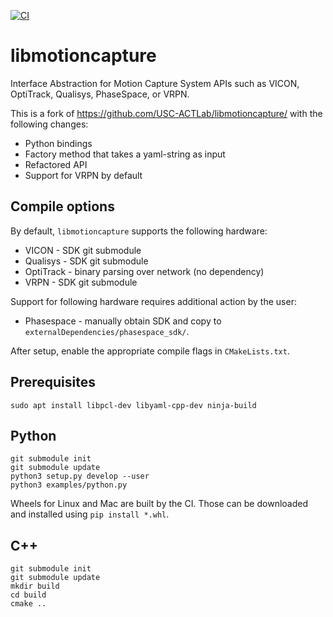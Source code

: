 [![CI](https://github.com/IMRCLab/libmotioncapture/actions/workflows/CI.yml/badge.svg)](https://github.com/IMRCLab/libmotioncapture/actions/workflows/CI.yml)

# libmotioncapture
Interface Abstraction for Motion Capture System APIs such as VICON, OptiTrack, Qualisys, PhaseSpace, or VRPN.

This is a fork of https://github.com/USC-ACTLab/libmotioncapture/ with the following changes:

- Python bindings
- Factory method that takes a yaml-string as input
- Refactored API
- Support for VRPN by default

## Compile options
By default, `libmotioncapture` supports the following hardware:

- VICON - SDK git submodule
- Qualisys - SDK git submodule
- OptiTrack - binary parsing over network (no dependency)
- VRPN - SDK git submodule

Support for following hardware requires additional action by the user:

- Phasespace - manually obtain SDK and copy to `externalDependencies/phasespace_sdk/`.

After setup, enable the appropriate compile flags in `CMakeLists.txt`.

## Prerequisites

```
sudo apt install libpcl-dev libyaml-cpp-dev ninja-build
```

## Python

```
git submodule init
git submodule update
python3 setup.py develop --user
python3 examples/python.py
```

Wheels for Linux and Mac are built by the CI. Those can be downloaded and installed using `pip install *.whl`.

## C++

```
git submodule init
git submodule update
mkdir build
cd build
cmake ..
```